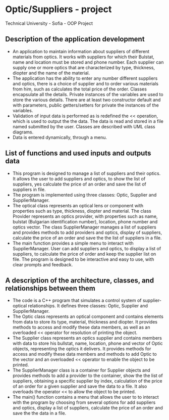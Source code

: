 # Optic/Suppliers - project
Technical University - Sofia - OOP Project

## Description of the application development
- An application to maintain information about suppliers of
different materials from optics. It works with suppliers for which
their Bulstat, name and location must be stored
and phone number. Each supplier can supply one or
more optics that are characterized by type, thickness, diopter and
the name of the material.
- The application has the ability to enter any number
different suppliers and optics, there is a choice of
supplier and to order various materials from him, such as
calculates the total price of the order. Classes encapsulate
all the details. Private instances of the variables are used
to store the various details. There are at least two
constructor default and with parameters, public getters/setters for private
the instances of the variables.
- Validation of input data is performed as is
redefined the << operation, which is used to output the
the data. The data is read and stored in a file named
submitted by the user. Classes are described with UML class diagrams.
- Data is entered dynamically, through a menu.

## List of functions and used inputs and outputs data
- This program is designed to manage a list of suppliers
and their optics. It allows the user to add
suppliers and optics, to show the list of suppliers, yes
calculate the price of an order and save the list of suppliers in
file.
- The program is implemented using three classes: Optic, Supplier and
SupplierManager.
- The optical class represents an optical lens or component with
properties such as type, thickness, diopter and material. The class
Provider represents an optics provider, with properties such as
name, bulstat (Bulgarian identification number),
location, phone number and optics vector. The class
SupplierManager manages a list of suppliers and provides
methods to add providers and optics, display of
suppliers, calculate the price of an order and save the
the list of suppliers in a file.
- The main function provides a simple menu to interact with
SupplierManager. User can add suppliers and
optics, to display a list of suppliers, to calculate the price of
order and keep the supplier list on file. The program is
designed to be interactive and easy to use, with clear
prompts and feedback.

## A description of the architecture, classes, and relationships between them
- The code is a C++ program that simulates a control system of
supplier-optical relationships. It defines three classes:
Optic, Supplier and SupplierManager.
- The Optic class represents an optical component and contains elements
from data to store its type, material, thickness and
diopter. It provides methods to access and modify these data members, as well as an overloaded << operator for resolution
of printing the object.
- The Supplier class represents an optics supplier and contains
members with data to store his bullstat, name,
location, phone and vector of Optic objects,
representing the optics it delivers. It provides methods for
access and modify these data members and methods
to add Optic to the vector and an overloaded << operator to
enable the object to be printed.
- The SupplierManager class is a container for Supplier objects and provides
methods to add a provider to the container, show the
the list of suppliers, obtaining a specific supplier by
index, calculation of the price of an order for a given supplier and
save the data to a file. It also overloads the operator
<< to allow the object to be printed.
- The main() function contains a menu that allows the user to
to interact with the program by choosing from several options for
add suppliers and optics, display a list of
suppliers, calculate the price of an order and save the
the data in a file.
